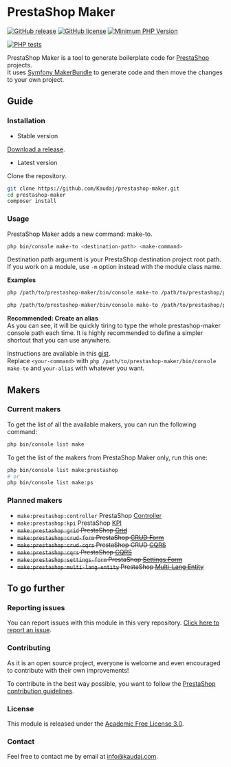 # PrestaShop Maker

[![GitHub release](https://img.shields.io/github/release/Kaudaj/prestashop-maker.svg)](https://GitHub.com/Kaudaj/prestashop-maker/releases/)
[![GitHub license](https://img.shields.io/github/license/Kaudaj/prestashop-maker)](https://github.com/Kaudaj/prestashop-maker/LICENSE.md)
[![Minimum PHP Version](https://img.shields.io/badge/php-%3E%3D%207.4-8892BF.svg?style=flat-square)](https://php.net/)

[![PHP tests](https://github.com/Kaudaj/prestashop-maker/actions/workflows/php.yml/badge.svg)](https://github.com/Kaudaj/prestashop-maker/actions/workflows/php.yml)

PrestaShop Maker is a tool to generate boilerplate code for [PrestaShop][prestashop] projects.<br>
It uses [Symfony MakerBundle](https://symfony.com/bundles/SymfonyMakerBundle/current/index.html) to generate code and then move the changes to your own project.

## Guide

### Installation

- Stable version

[Download a release](https://github.com/Kaudaj/prestashop-maker/releases/).

- Latest version

Clone the repository.

```bash
git clone https://github.com/Kaudaj/prestashop-maker.git
cd prestashop-maker
composer install
```

### Usage

PrestaShop Maker adds a new command: make-to.

```bash
php bin/console make-to <destination-path> <make-command>
```

Destination path argument is your PrestaShop destination project root path.
If you work on a module, use `-m` option instead with the module class name.

**Examples**<br>

```bash
php /path/to/prestashop-maker/bin/console make-to /path/to/prestashop/project make:entity
```

```bash
php /path/to/prestashop-maker/bin/console make-to /path/to/prestashop/project make:ps:grid -d MyModule
```

**Recommended: Create an alias**<br>
As you can see, it will be quickly tiring to type the whole prestashop-maker console path each time.
It is highly recommended to define a simpler shortcut that you can use anywhere.

Instructions are available in this [gist](https://gist.github.com/Kaudaj/cf416de07a615c000a69da5ea44b1e86).<br>
Replace `<your-command>` with `php /path/to/prestashop-maker/bin/console make-to` and `your-alias` with whatever you want.

## Makers

### Current makers

To get the list of all the available makers, you can run the following command:

```bash
php bin/console list make
```

To get the list of the makers from PrestaShop Maker only, run this one:

```bash
php bin/console list make:prestashop
# or
php bin/console list make:ps
```

### Planned makers

- `make:prestashop:controller` PrestaShop [Controller](https://devdocs.prestashop.com/1.7/modules/concepts/controllers/)
- `make:prestashop:kpi` PrestaShop [KPI](https://devdocs.prestashop.com/1.7/modules/concepts/controllers/kpi-blocks/)
- ~~`make:prestashop:grid` PrestaShop [Grid](https://devdocs.prestashop.com/1.7/development/components/grid/)~~
- ~~`make:prestashop:crud-form` PrestaShop [CRUD Form](https://devdocs.prestashop.com/1.7/development/architecture/migration-guide/forms/crud-forms/)~~
- ~~`make:prestashop:crud-cqrs` PrestaShop CRUD [CQRS](https://devdocs.prestashop.com/1.7/development/architecture/domain/cqrs/)~~
- ~~`make:prestashop:cqrs` PrestaShop [CQRS](https://devdocs.prestashop.com/1.7/development/architecture/domain/cqrs/)~~
- ~~`make:prestashop:settings-form` PrestaShop [Settings Form](https://devdocs.prestashop.com/1.7/development/architecture/migration-guide/forms/settings-forms/)~~
- ~~`make:prestashop:multi-lang-entity` PrestaShop [Multi-Lang Entity](https://devdocs.prestashop.com/1.7/modules/concepts/doctrine/how-to-handle-multi-lang-doctrine-entity/)~~

## To go further

### Reporting issues

You can report issues with this module in this very repository. [Click here to report an issue](https://github.com/Kaudaj/prestashop-maker/issues/new/choose).

### Contributing

As it is an open source project, everyone is welcome and even encouraged to contribute with their own improvements!

To contribute in the best way possible, you want to follow the [PrestaShop contribution guidelines](https://devdocs.prestashop.com/1.7/contribute/contribution-guidelines/project-modules/).

### License

This module is released under the [Academic Free License 3.0](https://opensource.org/licenses/AFL-3.0).

### Contact

Feel free to contact me by email at [info@kaudaj.com](mailto:info@kaudaj.com).

[prestashop]: https://www.prestashop.com/
